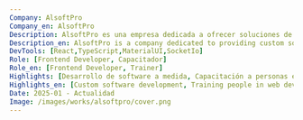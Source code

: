 ```yaml
---
Company: AlsoftPro
Company_en: AlsoftPro
Description: AlsoftPro es una empresa dedicada a ofrecer soluciones de software personalizadas para pequeñas y medianas empresas, ayudándolas a optimizar sus operaciones y mejorar su eficiencia.
Description_en: AlsoftPro is a company dedicated to providing custom software solutions for small and medium-sized businesses, helping them optimize operations and improve efficiency.
DevTools: [React,TypeScript,MaterialUI,SocketIo]
Role: [Frontend Developer, Capacitador]
Role_en: [Frontend Developer, Trainer]
Highlights: [Desarrollo de software a medida, Capacitación a personas en desarrollo web, Trabajo en equipo]
Highlights_en: [Custom software development, Training people in web development, Teamwork]
Date: 2025-01 - Actualidad
Image: /images/works/alsoftpro/cover.png
---
```

